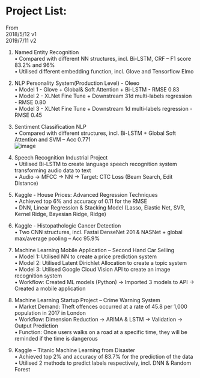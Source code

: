 # Project List:
From   
2018/5/12 v1  
2019/7/11 v2  



1. Named Entity Recognition    
•	Compared with different NN structures, incl. Bi-LSTM, CRF – F1 score 83.2% and 96%   
•	Utilised different embedding function, incl. Glove and Tensorflow Elmo  

2. NLP Personality System(Production Level) - Oleeo    
•	Model 1 - Glove + Global& Soft Attention + Bi-LSTM - RMSE 0.83  
•	Model 2 - XLNet Fine Tune + Downstream 31d multi-labels regression - RMSE 0.80  
•	Model 3 - XLNet Fine Tune + Downstream  1d multi-labels regression - RMSE 0.45  

3. Sentiment Classification NLP  
•	Compared with different structures, incl. Bi-LSTM + Global Soft Attention and SVM – Acc 0.771  
![image](https://github.com/ccalvin97/kaggle2/blob/master/NLP_sentiment%20classification/poster.gif)

4. Speech Recognition Industrial Project  
•	Utilised Bi-LSTM to create language speech recognition system transforming audio data to text  
•	Audio → MFCC → NN → Target: CTC Loss (Beam Search, Edit Distance)  

5. Kaggle - House Prices: Advanced Regression Techniques   
•	Achieved top 6% and accuracy of 0.11 for the RMSE  
•	DNN, Linear Regression & Stacking Model (Lasso, Elastic Net, SVR, Kernel Ridge, Bayesian Ridge, Ridge)   

6. Kaggle - Histopathologic Cancer Detection  
•	Two CNN structures, incl. Fastai DenseNet 201 & NASNet + global max/average pooling – Acc 95.9%  

7. Machine Learning Mobile Application – Second Hand Car Selling  
•	Model 1: Utilised NN to create a price prediction system  
•	Model 2: Utilised Latent Dirichlet Allocation to create a topic system  
•	Model 3: Utilised Google Cloud Vision API to create an image recognition system  
•	Workflow: Created ML models (Python) → Imported 3 models to API → Created a mobile application  

8. Machine Learning Startup Project – Crime Warning System   
•	Market Demand: Theft offences occurred at a rate of 45.8 per 1,000 population in 2017 in London   
•	Workflow: Dimension Reduction → ARIMA & LSTM → Validation → Output Prediction  
•	Function: Once users walks on a road at a specific time, they will be reminded if the time is dangerous  

9. Kaggle – Titanic Machine Learning from Disaster   
•	Achieved top 2% and accuracy of 83.7% for the prediction of the data  
•	Utilised 2 methods to predict labels respectively, incl. DNN & Random Forest  
